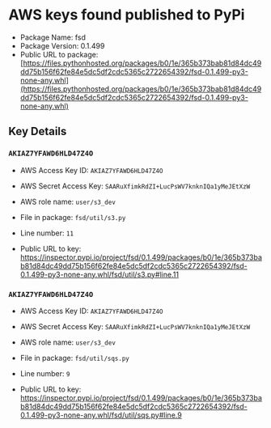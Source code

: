 # AWS keys found published to PyPi

* Package Name: fsd
* Package Version: 0.1.499
* Public URL to package: [https://files.pythonhosted.org/packages/b0/1e/365b373bab81d84dc49dd75b156f62fe84e5dc5df2cdc5365c2722654392/fsd-0.1.499-py3-none-any.whl](https://files.pythonhosted.org/packages/b0/1e/365b373bab81d84dc49dd75b156f62fe84e5dc5df2cdc5365c2722654392/fsd-0.1.499-py3-none-any.whl)

## Key Details

### `AKIAZ7YFAWD6HLD47Z4O`

* AWS Access Key ID: `AKIAZ7YFAWD6HLD47Z4O`
* AWS Secret Access Key: `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` 
* AWS role name: `user/s3_dev`
* File in package: `fsd/util/s3.py`
* Line number: `11`

* Public URL to key: https://inspector.pypi.io/project/fsd/0.1.499/packages/b0/1e/365b373bab81d84dc49dd75b156f62fe84e5dc5df2cdc5365c2722654392/fsd-0.1.499-py3-none-any.whl/fsd/util/s3.py#line.11



### `AKIAZ7YFAWD6HLD47Z4O`

* AWS Access Key ID: `AKIAZ7YFAWD6HLD47Z4O`
* AWS Secret Access Key: `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` 
* AWS role name: `user/s3_dev`
* File in package: `fsd/util/sqs.py`
* Line number: `9`

* Public URL to key: https://inspector.pypi.io/project/fsd/0.1.499/packages/b0/1e/365b373bab81d84dc49dd75b156f62fe84e5dc5df2cdc5365c2722654392/fsd-0.1.499-py3-none-any.whl/fsd/util/sqs.py#line.9


